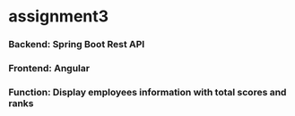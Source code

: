 # assignment3
### Backend: Spring Boot Rest API
### Frontend: Angular
### Function: Display employees information with total scores and ranks
